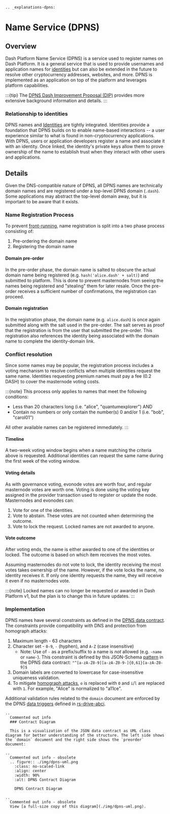```{eval-rst}
.. _explanations-dpns:
```

# Name Service (DPNS)

## Overview

Dash Platform Name Service (DPNS) is a service used to register names on Dash Platform. It is a general service that is used to provide usernames and application names for [identities](../explanations/identity.md) but can also be extended in the future to resolve other cryptocurrency addresses, websites, and more. DPNS is implemented as an application on top of the platform and leverages platform capabilities.

:::{tip}
The [DPNS Dash Improvement Proposal (DIP)](https://github.com/dashpay/dips/blob/master/dip-0012.md) provides more extensive background information and details.
:::

### Relationship to identities

DPNS names and [Identities](../explanations/identity.md) are tightly integrated. Identities provide a foundation that DPNS builds on to enable name-based interactions -- a user experience similar to what is found in non-cryptocurrency applications. With DPNS, users or application developers register a name and associate it with an identity. Once linked, the identity's private keys allow them to prove ownership of the name to establish trust when they interact with other users and applications.

## Details

Given the DNS-compatible nature of DPNS, all DPNS names are technically domain names and are registered under a top-level DPNS domain (`.dash`). Some applications may abstract the top-level domain away, but it is important to be aware that it exists.

### Name Registration Process

To prevent [front-running](https://en.wikipedia.org/wiki/Domain_name_front_running), name registration is split into a two phase process consisting of:

1. Pre-ordering the domain name
2. Registering the domain name

#### Domain pre-order

In the pre-order phase, the domain name is salted to obscure the actual domain name being registered (e.g. `hash('alice.dash' + salt)`) and submitted to platform. This is done to prevent masternodes from seeing the names being registered and "stealing" them for later resale. Once the pre-order receives a sufficient number of confirmations, the registration can proceed.

#### Domain registration

In the registration phase, the domain name (e.g. `alice.dash`) is once again submitted along with the salt used in the pre-order. The salt serves as proof that the registration is from the user that submitted the pre-order. This registration also references the identity being associated with the domain name to complete the identity-domain link.

### Conflict resolution

Since some names may be popular, the registration process includes a voting mechanism to resolve conflicts when multiple identities request the same name. Identities requesting premium names must pay a fee (0.2 DASH) to cover the masternode voting costs.

:::{note}
This process only applies to names that meet the following conditions:

* Less than 20 characters long (i.e. "alice", "quantumexplorer") AND
* Contain no numbers or only contain the number(s) 0 and/or 1 (i.e. "bob", "carol01")

All other available names can be registered immediately.
:::

#### Timeline

A two-week voting window begins when a name matching the criteria above is requested. Additional identities can request the same name during the first week of the voting window.

#### Voting details

As with governance voting, evonode votes are worth four, and regular masternode votes are worth one. Voting is done using the voting key assigned in the provider transaction used to register or update the node. Masternodes and evonodes can:

1. Vote for one of the identities.
1. Vote to abstain. These votes are not counted when determining the outcome.
1. Vote to lock the request. Locked names are not awarded to anyone.

#### Vote outcome

After voting ends, the name is either awarded to one of the identities or locked. The outcome is based on which item receives the most votes.

Assuming masternodes do not vote to lock, the identity receiving the most votes takes ownership of the name. However, if the vote locks the name, no identity receives it. If only one identity requests the name, they will receive it even if no masternodes vote.

:::{note}
Locked names can no longer be requested or awarded in Dash Platform v1, but the plan is to change this in future updates.
:::

### Implementation

DPNS names have several constraints as defined in the [DPNS data contract](https://github.com/dashpay/platform/blob/master/packages/dpns-contract/schema/v1/dpns-contract-documents.json). The constraints provide compatibility with DNS and protection from homograph attacks:

1. Maximum length - 63 characters
1. Character set - `0-9`, `-` (hyphen), and `A-Z` (case insensitive)
    * Note: Use of `-` as a prefix/suffix to a name is _not_ allowed (e.g. `-name` or `name-`). This constraint is defined by this JSON-Schema [pattern](https://github.com/dashpay/platform/blob/master/packages/dpns-contract/schema/v1/dpns-contract-documents.json#L44) in the DPNS data contract: `"^[a-zA-Z0-9][a-zA-Z0-9-]{0,61}[a-zA-Z0-9]$`
1. Domain labels are converted to lowercase for case-insensitive uniqueness validation.
1. To mitigate [homograph attacks](https://en.wikipedia.org/wiki/IDN_homograph_attack), `o` is replaced with `0` and `i`/`l` are replaced with `1`. For example, "Alice" is normalized to "a11ce".

Additional validation rules related to the `domain` document are enforced by the DPNS [data triggers](../explanations/platform-protocol-data-trigger.md) defined in [rs-drive-abci](https://github.com/dashpay/platform/tree/master/packages/rs-drive-abci/src/execution/validation/state_transition/state_transitions/documents_batch/data_triggers/triggers).

```{eval-rst}
..
  Commented out info
  ### Contract Diagram

  This is a visualization of the JSON data contract as UML class diagram for better understanding of the structure. The left side shows the `domain` document and the right side shows the `preorder` document:
```

```{eval-rst}
..
  Commented out info - obsolete
  .. figure:: ./img/dpns-uml.png
    :class: no-scaled-link
    :align: center
    :width: 90%
    :alt: DPNS Contract Diagram

    DPNS Contract Diagram
```

```{eval-rst}
..
  Commented out info - obsolete
  View [a full-size copy of this diagram](./img/dpns-uml.png).
```

